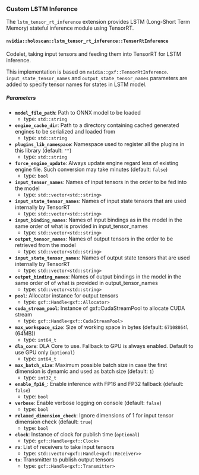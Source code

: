 ### Custom LSTM Inference

The `lstm_tensor_rt_inference` extension provides LSTM (Long-Short Term Memory) stateful inference module using TensorRT.

#### `nvidia::holoscan::lstm_tensor_rt_inference::TensorRtInference`

Codelet, taking input tensors and feeding them into TensorRT for LSTM inference.

This implementation is based on `nvidia::gxf::TensorRtInference`.
`input_state_tensor_names` and `output_state_tensor_names` parameters are added to specify tensor names for states in LSTM model.

##### Parameters

- **`model_file_path`**: Path to ONNX model to be loaded
  - type: `std::string`
- **`engine_cache_dir`**: Path to a directory containing cached generated engines to be serialized and loaded from
  - type: `std::string`
- **`plugins_lib_namespace`**: Namespace used to register all the plugins in this library (default: `""`)
  - type: `std::string`
- **`force_engine_update`**: Always update engine regard less of existing engine file. Such conversion may take minutes (default: `false`)
  - type: `bool`
- **`input_tensor_names`**: Names of input tensors in the order to be fed into the model
  - type: `std::vector<std::string>`
- **`input_state_tensor_names`**: Names of input state tensors that are used internally by TensorRT
  - type: `std::vector<std::string>`
- **`input_binding_names`**: Names of input bindings as in the model in the same order of what is provided in input_tensor_names
  - type: `std::vector<std::string>`
- **`output_tensor_names`**: Names of output tensors in the order to be retrieved from the model
  - type: `std::vector<std::string>`
- **`input_state_tensor_names`**: Names of output state tensors that are used internally by TensorRT
  - type: `std::vector<std::string>`
- **`output_binding_names`**: Names of output bindings in the model in the same order of of what is provided in output_tensor_names
  - type: `std::vector<std::string>`
- **`pool`**: Allocator instance for output tensors
  - type: `gxf::Handle<gxf::Allocator>`
- **`cuda_stream_pool`**: Instance of gxf::CudaStreamPool to allocate CUDA stream
  - type: `gxf::Handle<gxf::CudaStreamPool>`
- **`max_workspace_size`**: Size of working space in bytes (default: `67108864l` (64MB))
  - type: `int64_t`
- **`dla_core`**: DLA Core to use. Fallback to GPU is always enabled. Default to use GPU only (`optional`)
  - type: `int64_t`
- **`max_batch_size`**: Maximum possible batch size in case the first dimension is dynamic and used as batch size (default: `1`)
  - type: `int32_t`
- **`enable_fp16_`**: Enable inference with FP16 and FP32 fallback (default: `false`)
  - type: `bool`
- **`verbose`**: Enable verbose logging on console (default: `false`)
  - type: `bool`
- **`relaxed_dimension_check`**: Ignore dimensions of 1 for input tensor dimension check (default: `true`)
  - type: `bool`
- **`clock`**: Instance of clock for publish time (`optional`)
  - type: `gxf::Handle<gxf::Clock>`
- **`rx`**: List of receivers to take input tensors
  - type: `std::vector<gxf::Handle<gxf::Receiver>>`
- **`tx`**: Transmitter to publish output tensors
  - type: `gxf::Handle<gxf::Transmitter>`
